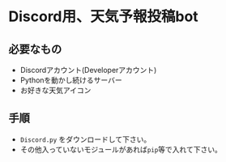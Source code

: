 # Discord用、天気予報投稿bot
## 必要なもの
- Discordアカウント(Developerアカウント)
- Pythonを動かし続けるサーバー
- お好きな天気アイコン

## 手順
- ```Discord.py``` をダウンロードして下さい。
- その他入っていないモジュールがあれば```pip```等で入れて下さい。
